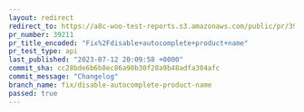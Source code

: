 ```yaml
---
layout: redirect
redirect_to: https://a8c-woo-test-reports.s3.amazonaws.com/public/pr/39211/api/index.html
pr_number: 39211
pr_title_encoded: "Fix%2Fdisable+autocomplete+product+name"
pr_test_type: api
last_published: "2023-07-12 20:09:58 +0000"
commit_sha: cc28bde6b6b8ec86a90b30f28a9b48adfa304afc
commit_message: "Changelog"
branch_name: fix/disable-autocomplete-product-name
passed: true
---
```

